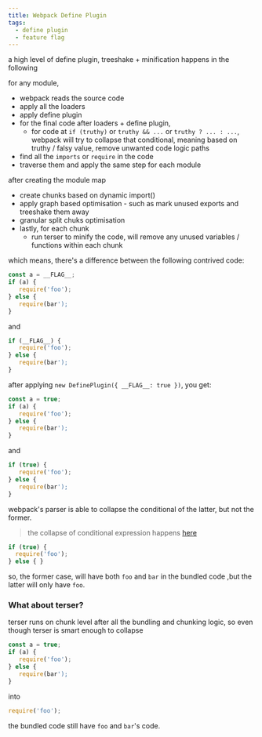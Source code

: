 ```yaml
---
title: Webpack Define Plugin
tags:
  - define plugin
  - feature flag
---
```


a high level of define plugin, treeshake + minification happens in the following

for any module, 
- webpack reads the source code
- apply all the loaders
- apply define plugin
- for the final code after loaders + define plugin, 
  - for code at `if (truthy)` or `truthy && ...` or `truthy ? ... : ...`, webpack will try to collapse that conditional, meaning based on truthy / falsy value, remove unwanted code logic paths
- find all the `imports` or `require` in the code
- traverse them and apply the same step for each module

after creating the module map
- create chunks based on dynamic import()
- apply graph based optimisation - such as mark unused exports and treeshake them away
- granular split chuks optimisation
- lastly, for each chunk
  - run terser to minify the code, will remove any unused variables / functions within each chunk
  
which means, there's a difference between the following contrived code:

```js
const a = __FLAG__;
if (a) {
   require('foo');
} else {
   require(bar');
}
```

and

```js
if (__FLAG__) {
   require('foo');
} else {
   require(bar');
}
```

after applying `new DefinePlugin({ __FLAG__: true })`, you get:

```js
const a = true;
if (a) {
   require('foo');
} else {
   require(bar');
}
```

and

```js
if (true) {
   require('foo');
} else {
   require(bar');
}
```

webpack's parser is able to collapse the conditional of the latter, but not the former.

> the collapse of conditional expression happens [here](https://github.com/webpack/webpack/blob/master/lib/javascript/JavascriptParser.js#L1189)

```js
if (true) {
  require('foo');
} else { }
```

so, the former case, will have both `foo` and `bar` in the bundled code ,but the latter will only have `foo`.

### What about terser?

terser runs on chunk level after all the bundling and chunking logic, so even though terser is smart enough to collapse

```js
const a = true;
if (a) {
   require('foo');
} else {
   require(bar');
}
```

into

```js
require('foo');
```

the bundled code still have `foo` and `bar`'s code.
